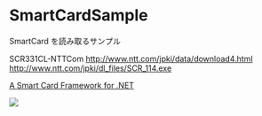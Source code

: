 SmartCardSample
===============

SmartCard を読み取るサンプル

SCR331CL-NTTCom
http://www.ntt.com/jpki/data/download4.html
http://www.ntt.com/jpki/dl_files/SCR_114.exe

[A Smart Card Framework for .NET](http://www.codeproject.com/Articles/16653/A-Smart-Card-Framework-for-NET)

![](http://cdn-ak.f.st-hatena.com/images/fotolife/d/dechnostick/20140812/20140812004025.png)

